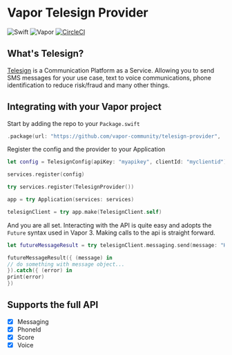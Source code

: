 # Vapor Telesign Provider

![Swift](http://img.shields.io/badge/swift-4-brightgreen.svg)
![Vapor](http://img.shields.io/badge/vapor-3.0-brightgreen.svg)
[![CircleCI](https://circleci.com/gh/vapor-community/telesign/tree/beta.svg?style=svg)](https://circleci.com/gh/vapor-community/telesign/tree/beta)


## What's Telesign?
[Telesign][telesign_home] is a Communication Platform as a Service. Allowing you to send SMS messages for your use case, text to voice communications, phone identification to reduce risk/fraud and many other things.

## Integrating with your Vapor project
Start by adding the repo to your `Package.swift`

~~~~swift
.package(url: "https://github.com/vapor-community/telesign-provider", .branch("beta"))
~~~~

Register the config and the provider to your Application
~~~~swift
let config = TelesignConfig(apiKey: "myapikey", clientId: "myclientid")

services.register(config)

try services.register(TelesignProvider())

app = try Application(services: services)

telesignClient = try app.make(TelesignClient.self)
~~~~

And you are all set. Interacting with the API is quite easy and adopts the `Future` syntax used in Vapor 3.
Making calls to the api is straight forward.
~~~~swift
let futureMessageResult = try telesignClient.messaging.send(message: "Hello Vapor", to: "1234567", messageType: .ARN)

futureMessageResult({ (message) in
// do something with message object...
}).catch({ (error) in
print(error)
})

~~~~

## Supports the full API
* [x] Messaging
* [x] PhoneId
* [x] Score
* [x] Voice

[telesign_home]: http://telesign.com "Telesign"
